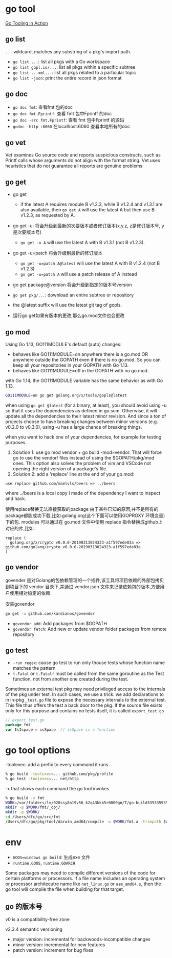 # go tool
[Go Tooling in Action](https://www.youtube.com/watch?v=uBjoTxosSys)

## go list
`...` wildcard, matches any substring of a pkg's import path.

- `go list ...`: list all pkgs with a Go workspace
- `go list gopl.io/...`: list all pkgs within a specific subtree
- `go list ...xml...`: list all pkgs related to a particular topic
- `go list -json`: print the entire record in json format

## go doc
- `go doc fmt`: 查看fmt 包的doc
- `go doc fmt.Fprintf`: 查看 fmt 包中Fprintf 的doc
- `go doc -src fmt.Fprintf`: 查看 fmt 包中Fprintf 的源码
- `godoc -http :6060` 在localhost:6060 查看本地所有的doc

## go vet
Vet examines Go source code and reports suspicious constructs, such as Printf calls whose arguments do not align with the format string.
Vet uses heuristics that do not guarantee all reports are genuine problems

## go get
- go get
  - if the latest A requires module B v1.2.3, while B v1.2.4 and v1.3.1 are also available, then `go get A` will use the latest A but then use B v1.2.3, as requested by A.
- go get -u: 将会升级到最新的次要版本或者修订版本(x.y.z, z是修订版本号, y是次要版本号)
  - `go get -u A` will use the latest A with B v1.3.1 (not B v1.2.3).
- go get -u=patch 将会升级到最新的修订版本
  - `go get -u=patch A@latest` will use the latest A with B v1.2.4 (not B v1.2.3)
  - `go get -u=patch A` will use a patch release of A instead
- go get package@version 将会升级到指定的版本号version
- `go get pkg/...`: download an entire subtree or repository

- the @latest suffix will use the latest git tag of gopls.
- 运行go get如果有版本的更改,那么go.mod文件也会更改

## go mod
Using Go 1.13, GO111MODULE's default (auto) changes:

- behaves like GO111MODULE=on anywhere there is a go.mod OR anywhere outside the GOPATH even if there is no go.mod. So you can keep all your repositories in your GOPATH with Go 1.13.
- behaves like GO111MODULE=off in the GOPATH with no go.mod.

with Go 1.14, the GO111MODULE variable has the same behavior as with Go 1.13.

```bash
GO111MODULE=on go get golang.org/x/tools/gopls@latest
```
when using `go get @latest` (for a binary, at least), you should avoid using -u so that it uses the dependencies as defined in go.sum.
Otherwise, it will update all the dependencies to their latest minor revision. And since a ton of projects choose to have breaking changes between minor versions (e.g. v0.2.0 to v0.3.0), using -u has a large chance of breaking things.

when you want to hack one of your dependencies, for example for testing purposes.

1. Solution 1: use go mod vendor + go build -mod=vendor.
  That will force go to use the vendor/ files instead of using the $GOPATH/pkg/mod ones. This option also solves the problem of vim and VSCode not opening the right version of a package's file.
1. Solution 2: add a 'replace' line at the end of your go.mod:
  ```
  use replace github.com/maelvls/beers => ../beers
  ```
  where ../beers is a local copy I made of the dependency I want to inspect and hack.

使用replace替换无法直接获取的package
由于某些已知的原因,并不是所有的package都能成功下载,比如:golang.org(这个下面可以使用GOPROXY 环境变量)下的包.
modules 可以通过在 go.mod 文件中使用 replace 指令替换成github上对应的库,比如:
```
replace (
  golang.org/x/crypto v0.0.0-20190313024323-a1f597ede03a => github.com/golang/crypto v0.0.0-20190313024323-a1f597ede03a
)
```

## go vendor
govender 是对Golang的包依赖管理的一个插件,该工具将项目依赖的外部包拷贝到项目下的 vendor 目录下,并通过 vendor.json 文件来记录依赖包的版本,方便用户使用相对稳定的依赖.

安装govendor
```bash
go get -u github.com/kardianos/govendor
```

- `govendor add`: Add packages from $GOPATH
- `govendor fetch`: Add new or update vendor folder packages from remote repository

## go test
- `-run regex`: cause go test to run only thouse tests whose function name matches the pattern
- `t.Fatal` or `t.Fatalf` must be called from the same goroutine as the Test function, not from another one created during the test.

Sometimes an external test pkg may need privileged access to the internals of the pkg under test.
In such cases, we use a trick: we add declarations to in in-pkg `_test.go` file to expose the necessary internals to the external test.
This file thus offers the test a back door to the pkg. If the source file exists only for this purpose and contains no tests itself, it is called `export_test.go`
```go
// export_test.go
package fmt
var IsIspace = isSpace  // isSpace is a function
```

# go tool options
-toolexec: add a prefix to every command it runs
```bash
% go build -toolexec=... github.com/pkg/profile
% go test -toolexec=... net/http
```

-x that shows each command the go tool invokes
```bash
% go build -x fmt
WORK=/var/folders/lv/028ssy8n19v56_k2q43kkb5r0000gn/T/go-build339335935
mkdir -p $WORK/fmt/_obj/
mkdir -p $WORK/
cd /Users/dfc/go/src/fmt
/Users/dfc/go/pkg/tool/darwin_amd64/compile -o $WORK/fmt.a -trimpath $WORK -p fmt -complete -buildi
```

# env
- `GOOS=windows go build`: 生成exe 文件
- `runtime.GOOS`, `runtime.GOARCH`

Some packages may need to compile different versions of the code for certain platforms or processors.
If a file name includes an operating system or processor architecutre name like `net_linux.go` or `asm_amd64.s`, then the go tool will compile the file when building for that target.

## go 的版本号
v0 is a compatibility-free zone

v2.3.4 semantic versioning

- major version: incremental for backwoods-incompatible changes
- minor version: incremental for new features
- patch version: increment for bug fixes

